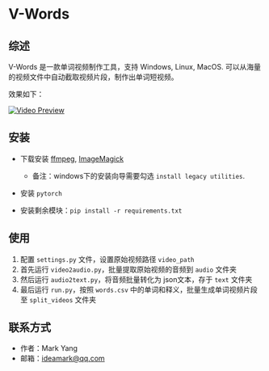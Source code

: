 # V-Words

## 综述

V-Words 是一款单词视频制作工具，支持 Windows, Linux, MacOS. 可以从海量的视频文件中自动截取视频片段，制作出单词短视频。

效果如下：

[![Video Preview](https://img.youtube.com/vi/Z7-Wk-5Ed5E/0.jpg)](https://youtu.be/Z7-Wk-5Ed5E)

## 安装

* 下载安装 [ffmpeg](https://ffmpeg.org/download.html), [ImageMagick](https://imagemagick.org/script/download.php)

  * 备注：windows下的安装向导需要勾选 `install legacy utilities`.
* 安装 `pytorch`
* 安装剩余模块：`pip install -r requirements.txt`

## 使用

1. 配置 `settings.py` 文件，设置原始视频路径 `video_path`
2. 首先运行 `video2audio.py`，批量提取原始视频的音频到 `audio` 文件夹
3. 然后运行 `audio2text.py`，将音频批量转化为 json文本，存于 `text` 文件夹
4. 最后运行 `run.py`，按照 `words.csv` 中的单词和释义，批量生成单词视频片段至 `split_videos` 文件夹

## 联系方式

* 作者：Mark Yang
* 邮箱：ideamark@qq.com
